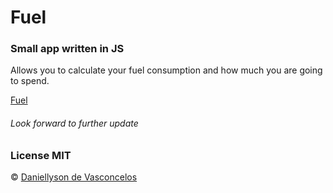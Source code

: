 # Fuel
### Small app written in JS

Allows you to calculate your fuel consumption and how much you are going to spend.

[Fuel](https://fuel-dany.herokuapp.com/)

###### Look forward to further update

### License MIT

© [Daniellyson de Vasconcelos](https://www.linkedin.com/in/daniellyson-vasconcelos/)